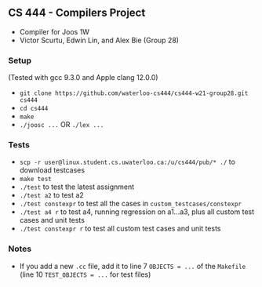 ## CS 444 - Compilers Project
- Compiler for Joos 1W
- Victor Scurtu, Edwin Lin, and Alex Bie (Group 28)

### Setup
(Tested with gcc 9.3.0 and Apple clang 12.0.0)
- `git clone https://github.com/waterloo-cs444/cs444-w21-group28.git cs444`
- `cd cs444`
- `make`
- `./joosc ...` OR `./lex ...`

### Tests
- `scp -r user@linux.student.cs.uwaterloo.ca:/u/cs444/pub/* ./` to download testcases
- `make test`
- `./test` to test the latest assignment
- `./test a2` to test a2
- `./test constexpr` to test all the cases in `custom_testcases/constexpr`
- `./test a4 r` to test a4, running regression on a1...a3, plus all custom test cases and unit tests
- `./test constexpr r` to test all custom test cases and unit tests

### Notes
- If you add a new `.cc` file, add it to line 7 `OBJECTS = ...` of the `Makefile` (line 10 `TEST_OBJECTS = ...` for test files)
